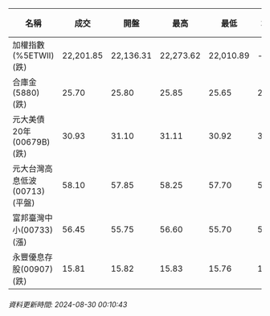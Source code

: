 | 名稱 | 成交 | 開盤 | 最高 | 最低 | 均價 | 成交金額(億) | 昨收 | 漲跌幅 | 漲跌 | 總量 | 昨量 | 振幅 |
| -------- | -------- | -------- | -------- |-------- | -------- | -------- |-------- |-------- |-------- | -------- | -------- |-------- |
|加權指數(%5ETWII) (跌)|22,201.85|22,136.31|22,273.62|22,010.89|-|3,357.74|22,370.66|0.75%|168.81|7,445,880|0|1.17%|
|合庫金(5880) (跌)|25.70|25.80|25.85|25.65|25.73|1.84|25.80|0.39%|0.10|7,143|5,760|0.78%|
|元大美債20年(00679B) (跌)|30.93|31.10|31.11|30.92|31.01|22.11|31.12|0.61%|0.19|71,290|40,695|0.61%|
|元大台灣高息低波(00713) (平盤)|58.10|57.85|58.25|57.70|57.96|3.51|58.10|0.00%|0.00|6,062|6,731|0.95%|
|富邦臺灣中小(00733) (漲)|56.45|55.75|56.60|55.70|56.11|0.500|56.10|0.62%|0.35|891|678|1.60%|
|永豐優息存股(00907) (跌)|15.81|15.82|15.83|15.76|15.80|0.427|15.85|0.25%|0.04|2,702|2,671|0.44%|
###### 資料更新時間: 2024-08-30 00:10:43